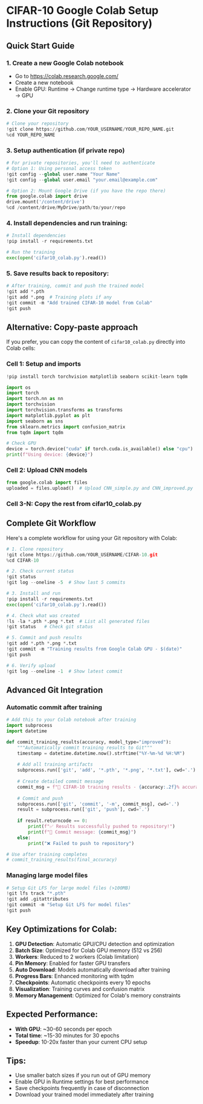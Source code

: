 # CIFAR-10 Google Colab Setup Instructions (Git Repository)

## Quick Start Guide

### 1. Create a new Google Colab notebook
- Go to https://colab.research.google.com/
- Create a new notebook
- Enable GPU: Runtime → Change runtime type → Hardware accelerator → GPU

### 2. Clone your Git repository
```python
# Clone your repository
!git clone https://github.com/YOUR_USERNAME/YOUR_REPO_NAME.git
%cd YOUR_REPO_NAME
```

### 3. Setup authentication (if private repo)
```python
# For private repositories, you'll need to authenticate
# Option 1: Using personal access token
!git config --global user.name "Your Name"
!git config --global user.email "your.email@example.com"

# Option 2: Mount Google Drive (if you have the repo there)
from google.colab import drive
drive.mount('/content/drive')
%cd /content/drive/MyDrive/path/to/your/repo
```

### 4. Install dependencies and run training:
```python
# Install dependencies
!pip install -r requirements.txt

# Run the training
exec(open('cifar10_colab.py').read())
```

### 5. Save results back to repository:
```python
# After training, commit and push the trained model
!git add *.pth
!git add *.png  # Training plots if any
!git commit -m "Add trained CIFAR-10 model from Colab"
!git push
```

## Alternative: Copy-paste approach

If you prefer, you can copy the content of `cifar10_colab.py` directly into Colab cells:

### Cell 1: Setup and imports
```python
!pip install torch torchvision matplotlib seaborn scikit-learn tqdm

import os
import torch
import torch.nn as nn
import torchvision
import torchvision.transforms as transforms
import matplotlib.pyplot as plt
import seaborn as sns
from sklearn.metrics import confusion_matrix
from tqdm import tqdm

# Check GPU
device = torch.device("cuda" if torch.cuda.is_available() else "cpu")
print(f"Using device: {device}")
```

### Cell 2: Upload CNN models
```python
from google.colab import files
uploaded = files.upload()  # Upload CNN_simple.py and CNN_improved.py
```

### Cell 3-N: Copy the rest from cifar10_colab.py

## Complete Git Workflow

Here's a complete workflow for using your Git repository with Colab:

```python
# 1. Clone repository
!git clone https://github.com/YOUR_USERNAME/CIFAR-10.git
%cd CIFAR-10

# 2. Check current status
!git status
!git log --oneline -5  # Show last 5 commits

# 3. Install and run
!pip install -r requirements.txt
exec(open('cifar10_colab.py').read())

# 4. Check what was created
!ls -la *.pth *.png *.txt  # List all generated files
!git status   # Check git status

# 5. Commit and push results
!git add *.pth *.png *.txt
!git commit -m "Training results from Google Colab GPU - $(date)"
!git push

# 6. Verify upload
!git log --oneline -1  # Show latest commit
```

## Advanced Git Integration

### Automatic commit after training

```python
# Add this to your Colab notebook after training
import subprocess
import datetime

def commit_training_results(accuracy, model_type="improved"):
    """Automatically commit training results to Git"""
    timestamp = datetime.datetime.now().strftime("%Y-%m-%d %H:%M")
    
    # Add all training artifacts
    subprocess.run(['git', 'add', '*.pth', '*.png', '*.txt'], cwd='.')
    
    # Create detailed commit message
    commit_msg = f"🚀 CIFAR-10 training results - {accuracy:.2f}% accuracy ({timestamp})"
    
    # Commit and push
    subprocess.run(['git', 'commit', '-m', commit_msg], cwd='.')
    result = subprocess.run(['git', 'push'], cwd='.')
    
    if result.returncode == 0:
        print(f"✅ Results successfully pushed to repository!")
        print(f"📝 Commit message: {commit_msg}")
    else:
        print("❌ Failed to push to repository")

# Use after training completes
# commit_training_results(final_accuracy)
```

### Managing large model files

```python
# Setup Git LFS for large model files (>100MB)
!git lfs track "*.pth"
!git add .gitattributes
!git commit -m "Setup Git LFS for model files"
!git push
```

## Key Optimizations for Colab:

1. **GPU Detection**: Automatic GPU/CPU detection and optimization
2. **Batch Size**: Optimized for Colab GPU memory (512 vs 256)
3. **Workers**: Reduced to 2 workers (Colab limitation)
4. **Pin Memory**: Enabled for faster GPU transfers
5. **Auto Download**: Models automatically download after training
6. **Progress Bars**: Enhanced monitoring with tqdm
7. **Checkpoints**: Automatic checkpoints every 10 epochs
8. **Visualization**: Training curves and confusion matrix
9. **Memory Management**: Optimized for Colab's memory constraints

## Expected Performance:
- **With GPU**: ~30-60 seconds per epoch
- **Total time**: ~15-30 minutes for 30 epochs
- **Speedup**: 10-20x faster than your current CPU setup

## Tips:
- Use smaller batch sizes if you run out of GPU memory
- Enable GPU in Runtime settings for best performance
- Save checkpoints frequently in case of disconnection
- Download your trained model immediately after training
